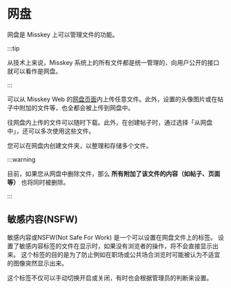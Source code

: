 # 网盘

网盘是 Misskey 上可以管理文件的功能。

:::tip

从技术上来说，Misskey 系统上的所有文件都是统一管理的，向用户公开的接口就可以看作是网盘。

:::

可以从 Misskey Web 的[网盘页面](x-mi-web://my/drive)内上传任意文件。此外，设置的头像图片或在帖子中附加的文件等，也全都会被上传到网盘中。

往网盘内上传的文件可以随时下载。此外，在创建帖子时，通过选择「从网盘中」，还可以多次使用这些文件。

您可以在网盘内创建文件夹，以整理和存储多个文件。

:::warning

目前，如果您从网盘中删除文件，那么 **所有附加了该文件的内容（如帖子、页面等）** 也将同时被删除。

:::

## 敏感内容(NSFW)

敏感内容或NSFW(Not Safe For Work) 是一个可以设置在网盘文件上的标签。
设置了敏感内容标签的文件在显示时，如果没有浏览者的操作，将不会直接显示出来。
这个标签的目的是为了防止例如在职场或公共场合浏览时可能被认为不适宜的图像突然显示出来。

这个标签不仅可以手动切换开启或关闭，有时也会根据管理员的判断来设置。
